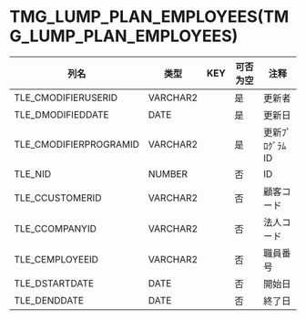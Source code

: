# TMG_LUMP_PLAN_EMPLOYEES(TMG_LUMP_PLAN_EMPLOYEES)
| 列名   | 类型   | KEY  | 可否为空 | 注释   |
| ---- | ---- | ---- | ---- | ---- |
|TLE_CMODIFIERUSERID|VARCHAR2||是|更新者|
|TLE_DMODIFIEDDATE|DATE||是|更新日|
|TLE_CMODIFIERPROGRAMID|VARCHAR2||是|更新ﾌﾟﾛｸﾞﾗﾑID|
|TLE_NID|NUMBER||否|ID|
|TLE_CCUSTOMERID|VARCHAR2||否|顧客コード|
|TLE_CCOMPANYID|VARCHAR2||否|法人コード|
|TLE_CEMPLOYEEID|VARCHAR2||否|職員番号|
|TLE_DSTARTDATE|DATE||否|開始日|
|TLE_DENDDATE|DATE||否|終了日|
